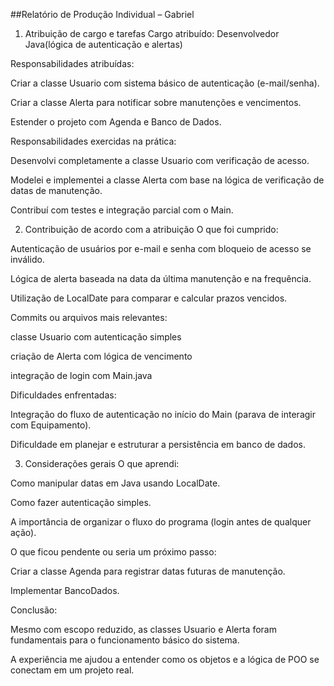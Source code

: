 ##Relatório de Produção Individual – Gabriel

1. Atribuição de cargo e tarefas
Cargo atribuído: Desenvolvedor Java(lógica de autenticação e alertas)

Responsabilidades atribuídas:

Criar a classe Usuario com sistema básico de autenticação (e-mail/senha).

Criar a classe Alerta para notificar sobre manutenções e vencimentos.

Estender o projeto com Agenda e Banco de Dados.

Responsabilidades exercidas na prática:

Desenvolvi completamente a classe Usuario com verificação de acesso.

Modelei e implementei a classe Alerta com base na lógica de verificação de datas de manutenção.

Contribuí com testes e integração parcial com o Main.

2. Contribuição de acordo com a atribuição
O que foi cumprido:

Autenticação de usuários por e-mail e senha com bloqueio de acesso se inválido.

Lógica de alerta baseada na data da última manutenção e na frequência.

Utilização de LocalDate para comparar e calcular prazos vencidos.

Commits ou arquivos mais relevantes:

classe Usuario com autenticação simples

criação de Alerta com lógica de vencimento

integração de login com Main.java

Dificuldades enfrentadas:

Integração do fluxo de autenticação no início do Main (parava de interagir com Equipamento).

Dificuldade em planejar e estruturar a persistência em banco de dados.

3. Considerações gerais
O que aprendi:

Como manipular datas em Java usando LocalDate.

Como fazer autenticação simples.

A importância de organizar o fluxo do programa (login antes de qualquer ação).

O que ficou pendente ou seria um próximo passo:

Criar a classe Agenda para registrar datas futuras de manutenção.

Implementar BancoDados.

Conclusão:

Mesmo com escopo reduzido, as classes Usuario e Alerta foram fundamentais para o funcionamento básico do sistema.

A experiência me ajudou a entender como os objetos e a lógica de POO se conectam em um projeto real.
